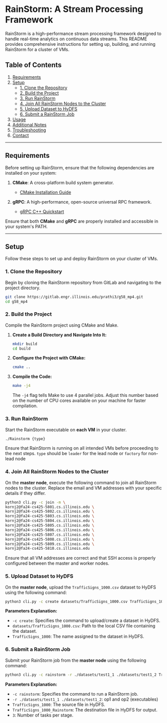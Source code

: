 # RainStorm: A Stream Processing Framework

RainStorm is a high-performance stream processing framework designed to handle real-time analytics on continuous data streams. This README provides comprehensive instructions for setting up, building, and running RainStorm for a cluster of VMs.

## Table of Contents

1. [Requirements](#requirements)
2. [Setup](#setup)
   - [1. Clone the Repository](#1-clone-the-repository)
   - [2. Build the Project](#2-build-the-project)
   - [3. Run RainStorm](#3-run-rainstorm)
   - [4. Join All RainStorm Nodes to the Cluster](#4-join-all-rainstorm-nodes-to-the-cluster)
   - [5. Upload Dataset to HyDFS](#5-upload-dataset-to-hydfs)
   - [6. Submit a RainStorm Job](#6-submit-a-rainstorm-job)
3. [Usage](#usage)
4. [Additional Notes](#additional-notes)
5. [Troubleshooting](#troubleshooting)
6. [Contact](#contact)

---

## Requirements

Before setting up RainStorm, ensure that the following dependencies are installed on your system:

1. **CMake**: A cross-platform build system generator.
   - [CMake Installation Guide](https://cmake.org/install/)

2. **gRPC**: A high-performance, open-source universal RPC framework.
   - [gRPC C++ Quickstart](https://grpc.io/docs/languages/cpp/quickstart/)

Ensure that both **CMake** and **gRPC** are properly installed and accessible in your system's PATH.

---

## Setup

Follow these steps to set up and deploy RainStorm on your cluster of VMs.

### 1. Clone the Repository

Begin by cloning the RainStorm repository from GitLab and navigating to the project directory.

```bash
git clone https://gitlab.engr.illinois.edu/prathi3/g58_mp4.git
cd g58_mp4
```

### 2. Build the Project

Compile the RainStorm project using CMake and Make.

1. **Create a Build Directory and Navigate Into It:**

   ```bash
   mkdir build
   cd build
   ```

2. **Configure the Project with CMake:**

   ```bash
   cmake ..
   ```

3. **Compile the Code:**

   ```bash
   make -j4
   ```

   The `-j4` flag tells Make to use 4 parallel jobs. Adjust this number based on the number of CPU cores available on your machine for faster compilation.

### 3. Run RainStorm

Start the RainStorm executable on **each VM** in your cluster.

```bash
./Rainstorm {type}
```

Ensure that RainStorm is running on all intended VMs before proceeding to the next steps. `type` should be `leader` for the lead node or `factory` for non-lead node

### 4. Join All RainStorm Nodes to the Cluster

On the **master node**, execute the following command to join all RainStorm nodes to the cluster. Replace the email and VM addresses with your specific details if they differ.

```bash
python3 cli.py -c join -m \
kornj2@fa24-cs425-5801.cs.illinois.edu \
kornj2@fa24-cs425-5802.cs.illinois.edu \
kornj2@fa24-cs425-5803.cs.illinois.edu \
kornj2@fa24-cs425-5804.cs.illinois.edu \
kornj2@fa24-cs425-5805.cs.illinois.edu \
kornj2@fa24-cs425-5806.cs.illinois.edu \
kornj2@fa24-cs425-5807.cs.illinois.edu \
kornj2@fa24-cs425-5808.cs.illinois.edu \
kornj2@fa24-cs425-5809.cs.illinois.edu \
kornj2@fa24-cs425-5810.cs.illinois.edu
```

Ensure that all VM addresses are correct and that SSH access is properly configured between the master and worker nodes.

### 5. Upload Dataset to HyDFS

On the **master node**, upload the `TrafficSigns_1000.csv` dataset to HyDFS using the following command:

```bash
python3 cli.py -c create datasets/TrafficSigns_1000.csv TrafficSigns_1000
```

**Parameters Explanation:**

- `-c create`: Specifies the command to upload/create a dataset in HyDFS.
- `datasets/TrafficSigns_1000.csv`: Path to the local CSV file containing the dataset.
- `TrafficSigns_1000`: The name assigned to the dataset in HyDFS.

### 6. Submit a RainStorm Job

Submit your RainStorm job from the **master node** using the following command:

```bash
python3 cli.py -c rainstorm -r ./datasets/test1_1 ./datasets/test1_2 TrafficSigns_1000 TrafficSigns_1000_Rainstorm 3
```
**Parameters Explanation:**

- `-c rainstorm`: Specifies the command to run a RainStorm job.
- `-r ./datasets/test1_1 ./datasets/test1_2`: op1 and op2 (executables)
- `TrafficSigns_1000`: The source file in HyDFS.
- `TrafficSigns_1000_Rainstorm`: The destination file in HyDFS for output.
- `3`: Number of tasks per stage.
